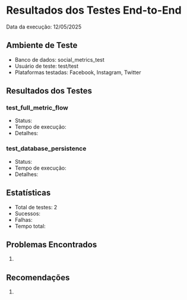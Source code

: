 # Resultados dos Testes End-to-End

Data da execução: 12/05/2025

## Ambiente de Teste
- Banco de dados: social_metrics_test
- Usuário de teste: test/test
- Plataformas testadas: Facebook, Instagram, Twitter

## Resultados dos Testes

### test_full_metric_flow
- Status: 
- Tempo de execução: 
- Detalhes: 

### test_database_persistence
- Status: 
- Tempo de execução: 
- Detalhes: 

## Estatísticas
- Total de testes: 2
- Sucessos: 
- Falhas: 
- Tempo total: 

## Problemas Encontrados
1. 

## Recomendações
1.